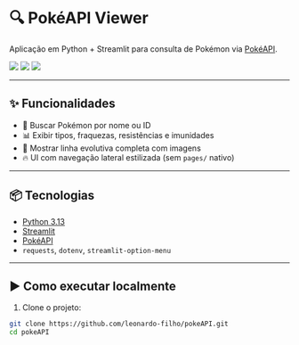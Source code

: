 # 🔍 PokéAPI Viewer

Aplicação em Python + Streamlit para consulta de Pokémon via [PokéAPI](https://pokeapi.co/).

<img src="https://img.shields.io/badge/feito%20com-python-blue?style=flat&logo=python" />
<img src="https://img.shields.io/badge/interface-streamlit-red?style=flat&logo=streamlit" />
<img src="https://img.shields.io/badge/status-em%20desenvolvimento-yellow" />

---

## ✨ Funcionalidades

- 🔎 Buscar Pokémon por nome ou ID
- 📊 Exibir tipos, fraquezas, resistências e imunidades
- 🧬 Mostrar linha evolutiva completa com imagens
- 🔥 UI com navegação lateral estilizada (sem `pages/` nativo)

---

## 📦 Tecnologias

- [Python 3.13](https://www.python.org/)
- [Streamlit](https://streamlit.io/)
- [PokéAPI](https://pokeapi.co/)
- `requests`, `dotenv`, `streamlit-option-menu`

---

## ▶️ Como executar localmente

1. Clone o projeto:

```bash
git clone https://github.com/leonardo-filho/pokeAPI.git
cd pokeAPI
